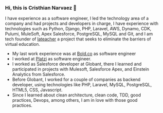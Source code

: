 ### Hi, this is Cristhian Narvaez  👋

I have experience as a software engineer, I led the technology area of a company and had projects and developers in charge, I have experience with technologies such as Python, Django, PHP, Laravel, AWS, Dynamo, CDK, Pulumi, MuleSoft, Apex Salesforce, PostgreSQL, MySQL and Git, and I am tech founder of [lateacher](https://lateacher.com.co) a project that seeks to eliminate the barriers of virtual education.

- My last work experience was at [Bold.co](bold.co) as software engineer
- I worked at [Platzi](https://platzi.com/) as software engineer.
- I worked as Salesforce developer at Globant, there I learned and participated in projects with Mulesoft, Salesforce Apex, and Einstein Analytics from Salesforce.
- Before Globant, I worked for a couple of companies as backend developer, using technologies like PHP, Laravel, MySQL, PostgreSQL, HTML5, CSS, Javascript.
- Since I learned about clean architecture, clean code, TDD, good practices, Devops, among others, I am in love with those good practices.

